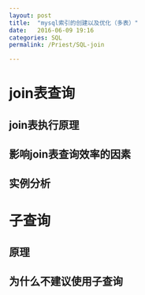 ```yaml
---
layout: post
title:  "mysql索引的创建以及优化（多表）"
date:   2016-06-09 19:16
categories: SQL
permalink: /Priest/SQL-join

---
```


join表查询
=========

 
join表执行原理
--------

影响join表查询效率的因素
--------

实例分析
---------


子查询
======

原理
-------
为什么不建议使用子查询
-----------


